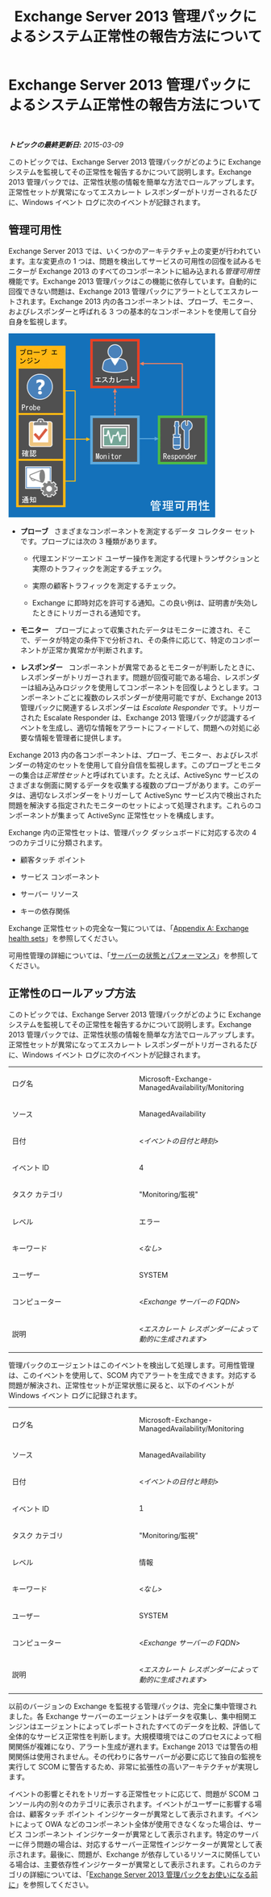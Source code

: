 ﻿---
title: Exchange Server 2013 管理パックによるシステム正常性の報告方法について
TOCTitle: Exchange Server 2013 管理パックによるシステム正常性の報告方法について
ms:assetid: 6ca8847f-93fe-458d-bd43-7afad7fdd2f4
ms:mtpsurl: https://technet.microsoft.com/ja-jp/library/Dn195910(v=EXCHG.150)
ms:contentKeyID: 53181895
ms.date: 04/03/2015
mtps_version: v=EXCHG.150
ms.translationtype: HT
---

# Exchange Server 2013 管理パックによるシステム正常性の報告方法について

 

_**トピックの最終更新日:** 2015-03-09_

このトピックでは、Exchange Server 2013 管理パックがどのように Exchange システムを監視してその正常性を報告するかについて説明します。Exchange 2013 管理パックでは、正常性状態の情報を簡単な方法でロールアップします。正常性セットが異常になってエスカレート レスポンダーがトリガーされるたびに、Windows イベント ログに次のイベントが記録されます。

## 管理可用性

Exchange Server 2013 では、いくつかのアーキテクチャ上の変更が行われています。主な変更点の 1 つは、問題を検出してサービスの可用性の回復を試みるモニターが Exchange 2013 のすべてのコンポーネントに組み込まれる*管理可用性*機能です。Exchange 2013 管理パックはこの機能に依存しています。自動的に回復できない問題は、Exchange 2013 管理パックにアラートとしてエスカレートされます。Exchange 2013 内の各コンポーネントは、プローブ、モニター、およびレスポンダーと呼ばれる 3 つの基本的なコンポーネントを使用して自分自身を監視します。

![可用性管理](images/Dn195910.dd5febae-d05e-4089-a3f5-1691b2d9a3d7(EXCHG.150).png "可用性管理")

  - **プローブ**   さまざまなコンポーネントを測定するデータ コレクター セットです。プローブには次の 3 種類があります。
    
      - 代理エンドツーエンド ユーザー操作を測定する代理トランザクションと実際のトラフィックを測定するチェック。
    
      - 実際の顧客トラフィックを測定するチェック。
    
      - Exchange に即時対応を許可する通知。この良い例は、証明書が失効したときにトリガーされる通知です。

  - **モニター**   プローブによって収集されたデータはモニターに渡され、そこで、データが特定の条件下で分析され、その条件に応じて、特定のコンポーネントが正常か異常かが判断されます。

  - **レスポンダー**   コンポーネントが異常であるとモニターが判断したときに、レスポンダーがトリガーされます。問題が回復可能である場合、レスポンダーは組み込みロジックを使用してコンポーネントを回復しようとします。コンポーネントごとに複数のレスポンダーが使用可能ですが、Exchange 2013 管理パックに関連するレスポンダーは *Escalate Responder* です。トリガーされた Escalate Responder は、Exchange 2013 管理パックが認識するイベントを生成し、適切な情報をアラートにフィードして、問題への対処に必要な情報を管理者に提供します。

Exchange 2013 内の各コンポーネントは、プローブ、モニター、およびレスポンダーの特定のセットを使用して自分自信を監視します。このプローブとモニターの集合は*正常性セット*と呼ばれています。たとえば、ActiveSync サービスのさまざまな側面に関するデータを収集する複数のプローブがあります。このデータは、適切なレスポンダーをトリガーして ActiveSync サービス内で検出された問題を解決する指定されたモニターのセットによって処理されます。これらのコンポーネントが集まって ActiveSync 正常性セットを構成します。

Exchange 内の正常性セットは、管理パック ダッシュボードに対応する次の 4 つのカテゴリに分類されます。

  - 顧客タッチ ポイント

  - サービス コンポーネント

  - サーバー リソース

  - キーの依存関係

Exchange 正常性セットの完全な一覧については、「[Appendix A: Exchange health sets](appendix-a-exchange-health-sets.md)」を参照してください。

可用性管理の詳細については、「[サーバーの状態とパフォーマンス](https://technet.microsoft.com/ja-jp/library/jj150551\(v=exchg.150\))」を参照してください。

## 正常性のロールアップ方法

このトピックでは、Exchange Server 2013 管理パックがどのように Exchange システムを監視してその正常性を報告するかについて説明します。Exchange 2013 管理パックでは、正常性状態の情報を簡単な方法でロールアップします。正常性セットが異常になってエスカレート レスポンダーがトリガーされるたびに、Windows イベント ログに次のイベントが記録されます。


<table>
<colgroup>
<col style="width: 50%" />
<col style="width: 50%" />
</colgroup>
<tbody>
<tr class="odd">
<td><p>ログ名</p></td>
<td><p>Microsoft-Exchange-ManagedAvailability/Monitoring</p></td>
</tr>
<tr class="even">
<td><p>ソース</p></td>
<td><p>ManagedAvailability</p></td>
</tr>
<tr class="odd">
<td><p>日付</p></td>
<td><p>&lt;<em>イベントの日付と時刻</em>&gt;</p></td>
</tr>
<tr class="even">
<td><p>イベント ID</p></td>
<td><p>4</p></td>
</tr>
<tr class="odd">
<td><p>タスク カテゴリ</p></td>
<td><p>&quot;Monitoring/監視&quot;</p></td>
</tr>
<tr class="even">
<td><p>レベル</p></td>
<td><p>エラー</p></td>
</tr>
<tr class="odd">
<td><p>キーワード</p></td>
<td><p>&lt;<em>なし</em>&gt;</p></td>
</tr>
<tr class="even">
<td><p>ユーザー</p></td>
<td><p>SYSTEM</p></td>
</tr>
<tr class="odd">
<td><p>コンピューター</p></td>
<td><p>&lt;<em>Exchange サーバーの FQDN</em>&gt;</p></td>
</tr>
<tr class="even">
<td><p>説明</p></td>
<td><p>&lt;<em>エスカレート レスポンダーによって動的に生成されます</em>&gt;</p></td>
</tr>
</tbody>
</table>


管理パックのエージェントはこのイベントを検出して処理します。可用性管理は、このイベントを使用して、SCOM 内でアラートを生成できます。対応する問題が解決され、正常性セットが正常状態に戻ると、以下のイベントが Windows イベント ログに記録されます。


<table>
<colgroup>
<col style="width: 50%" />
<col style="width: 50%" />
</colgroup>
<tbody>
<tr class="odd">
<td><p>ログ名</p></td>
<td><p>Microsoft-Exchange-ManagedAvailability/Monitoring</p></td>
</tr>
<tr class="even">
<td><p>ソース</p></td>
<td><p>ManagedAvailability</p></td>
</tr>
<tr class="odd">
<td><p>日付</p></td>
<td><p>&lt;<em>イベントの日付と時刻</em>&gt;</p></td>
</tr>
<tr class="even">
<td><p>イベント ID</p></td>
<td><p>1</p></td>
</tr>
<tr class="odd">
<td><p>タスク カテゴリ</p></td>
<td><p>&quot;Monitoring/監視&quot;</p></td>
</tr>
<tr class="even">
<td><p>レベル</p></td>
<td><p>情報</p></td>
</tr>
<tr class="odd">
<td><p>キーワード</p></td>
<td><p>&lt;<em>なし</em>&gt;</p></td>
</tr>
<tr class="even">
<td><p>ユーザー</p></td>
<td><p>SYSTEM</p></td>
</tr>
<tr class="odd">
<td><p>コンピューター</p></td>
<td><p>&lt;<em>Exchange サーバーの FQDN</em>&gt;</p></td>
</tr>
<tr class="even">
<td><p>説明</p></td>
<td><p>&lt;<em>エスカレート レスポンダーによって動的に生成されます</em>&gt;</p></td>
</tr>
</tbody>
</table>


以前のバージョンの Exchange を監視する管理パックは、完全に集中管理されました。各 Exchange サーバーのエージェントはデータを収集し、集中相関エンジンはエージェントによってレポートされたすべてのデータを比較、評価して全体的なサービス正常性を判断します。大規模環境ではこのプロセスによって相関関係が複雑になり、アラート生成が遅れます。Exchange 2013 では警告の相関関係は使用されません。その代わりに各サーバーが必要に応じて独自の監視を実行して SCOM に警告するため、非常に拡張性の高いアーキテクチャが実現します。

イベントの影響とそれをトリガーする正常性セットに応じて、問題が SCOM コンソール内の別々のカテゴリに表示されます。イベントがユーザーに影響する場合は、顧客タッチ ポイント インジケーターが異常として表示されます。イベントによって OWA などのコンポーネント全体が使用できなくなった場合は、サービス コンポーネント インジケーターが異常として表示されます。特定のサーバーに伴う問題の場合は、対応するサーバー正常性インジケーターが異常として表示されます。最後に、問題が、Exchange が依存しているリソースに関係している場合は、主要依存性インジケーターが異常として表示されます。これらのカテゴリの詳細については、「[Exchange Server 2013 管理パックをお使いになる前に](getting-started-with-exchange-server-2013-management-pack.md)」を参照してください。

